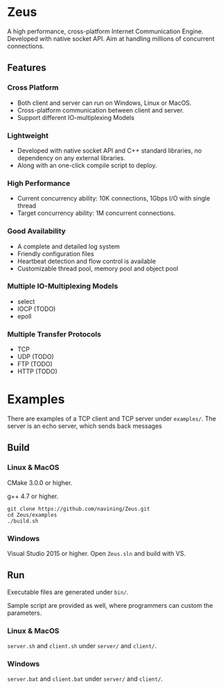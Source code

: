 # Zeus
A high performance, cross-platform Internet Communication Engine. Developed with native socket API. Aim at handling millions of concurrent connections.

## Features
### Cross Platform
- Both client and server can run on Windows, Linux or MacOS.
- Cross-platform communication between client and server.
- Support different IO-multiplexing Models
### Lightweight
- Developed with native socket API and C++ standard libraries, no dependency on any external libraries.
- Along with an one-click compile script to deploy.
### High Performance
- Current concurrency ability: 10K connections, 1Gbps I/O with single thread
- Target concurrency ability: 1M concurrent connections.
### Good Availability
- A complete and detailed log system
- Friendly configuration files
- Heartbeat detection and flow control is available
- Customizable thread pool, memory pool and object pool
### Multiple IO-Multiplexing Models
- select
- IOCP (TODO)
- epoll
### Multiple Transfer Protocols
- TCP
- UDP (TODO)
- FTP (TODO)
- HTTP (TODO)

# Examples

There are examples of a TCP client and TCP server under `examples/`. The server is an echo server, which sends back messages

## Build
### Linux & MacOS
CMake 3.0.0 or higher.

g++ 4.7 or higher.
```
git clone https://github.com/navining/Zeus.git
cd Zeus/examples
./build.sh
```

### Windows
Visual Studio 2015 or higher. Open `Zeus.sln` and build with VS.

## Run

Executable files are generated under `bin/`.

Sample script are provided as well, where programmers can custom the parameters.

### Linux & MacOS
`server.sh` and `client.sh` under `server/` and `client/`.

### Windows
`server.bat` and `client.bat` under `server/` and `client/`.
